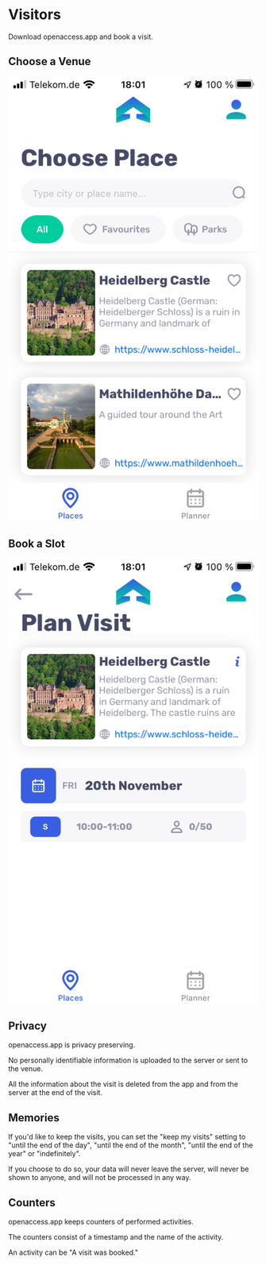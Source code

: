 # Visitors

Download openaccess.app and book a visit.

## Choose a Venue

![](public/assets/visitor-1-choose-a-venue.png)

## Book a Slot

![](public/assets/visitor-2-book-a-slot.png)

## Privacy

openaccess.app is privacy preserving.

No personally identifiable information is uploaded to the server or sent to the venue.

All the information about the visit is deleted from the app and from the server at the end of the visit.

## Memories

If you'd like to keep the visits, you can set the "keep my visits" setting to "until the end of the day", "until the end of the month", "until the end of the year" or "indefinitely".

If you choose to do so, your data will never leave the server, will never be shown to anyone, and will not be processed in any way.

## Counters

openaccess.app keeps counters of performed activities.

The counters consist of a timestamp and the name of the activity.

An activity can be "A visit was booked."